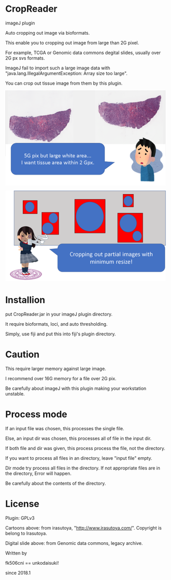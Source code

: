 CropReader
============

imageJ plugin

Auto cropping out image via bioformats.

This enable you to cropping out image from large than 2G pixel.

For example, TCGA or Genomic data commons degital slides, usually over 2G px svs formats.

ImageJ fail to import such a large image data with "java.lang.IllegalArgumentException: Array size too large".

You can crop out tissue image from them by this plugin.

![motive](https://github.com/fk506cni/ij_plgin/blob/master/motiv.png)

![resol](https://github.com/fk506cni/ij_plgin/blob/master/resol.png)

Installion
============

put CropReader.jar in your imageJ plugin directory.

It require bioformats, loci, and auto thresholding.

Simply, use fiji and put this into fiji's plugin directory.


Caution
============

This require larger memory against large image.

I recommend over 16G memory for a file over 2G pix.

Be carefully about imageJ with this plugin making your workstation unstable.


Process mode
============

If an input file was chosen, this processes the single file.

Else, an input dir was chosen, this processes all of file in the input dir.

If both file and dir was given, this process process the file, not the directory.

If you want to process all files in an directory, leave "input file" empty.

Dir mode try process all files in the directory. If not appropriate files are in the directory, Error will happen.

Be carefully about the contents of the directory.


License
============

Plugin: GPLv3

Cartoons above: from irasutoya, "http://www.irasutoya.com/". Copyright is belong to Irasutoya.

Digital slide above: from Genomic data commons, legacy archive.



Written by

fk506cni == unkodaisuki!

since 2018.1
